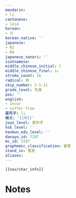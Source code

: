 ```yaml
---
mandarin:
- lí
cantonese:
- lei4
korean:
- 리
korean_native: ''
japanese:
- RI
- RA
japanese_nanori: ''
vietnamese:
middle_chinese_initial: l
middle_chinese_final: iᴇ
stroke_count: 16
radical: 网
skip_number: 2-5-11
grade_level: 先進
pos: ''
english:
- incur
- suffer from
羅馬字: li
韓文: '[[리]]'
joyo_level: 表外字
hsk_level: ''
hanmun_edu_level: ''
danayo_id: 7297
mc_id: 3197
graphemic_classification: 會意
stand_in: 罹患
aliases:
---
```

```meta-bind-embed
[[nav/char_info]]
```

# Notes
